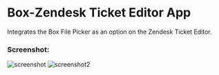# Box-Zendesk Ticket Editor App
Integrates the Box File Picker as an option on the Zendesk Ticket Editor.

### Screenshot:
![screenshot](https://user-images.githubusercontent.com/9289225/48868208-af2e0300-ed8d-11e8-86d0-24706f1baeec.png)
![screenshot2](https://user-images.githubusercontent.com/9289225/48868383-3e3b1b00-ed8e-11e8-9693-806f696e3eb9.png)
